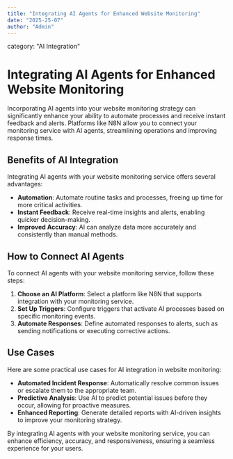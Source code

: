 ```yaml
---
title: "Integrating AI Agents for Enhanced Website Monitoring"
date: "2025-25-07"
author: "Admin"
---
```


category: "AI Integration"

# Integrating AI Agents for Enhanced Website Monitoring

Incorporating AI agents into your website monitoring strategy can significantly enhance your ability to automate processes and receive instant feedback and alerts. Platforms like N8N allow you to connect your monitoring service with AI agents, streamlining operations and improving response times.

## Benefits of AI Integration

Integrating AI agents with your website monitoring service offers several advantages:
- **Automation**: Automate routine tasks and processes, freeing up time for more critical activities.
- **Instant Feedback**: Receive real-time insights and alerts, enabling quicker decision-making.
- **Improved Accuracy**: AI can analyze data more accurately and consistently than manual methods.

## How to Connect AI Agents

To connect AI agents with your website monitoring service, follow these steps:
1. **Choose an AI Platform**: Select a platform like N8N that supports integration with your monitoring service.
2. **Set Up Triggers**: Configure triggers that activate AI processes based on specific monitoring events.
3. **Automate Responses**: Define automated responses to alerts, such as sending notifications or executing corrective actions.

## Use Cases

Here are some practical use cases for AI integration in website monitoring:
- **Automated Incident Response**: Automatically resolve common issues or escalate them to the appropriate team.
- **Predictive Analysis**: Use AI to predict potential issues before they occur, allowing for proactive measures.
- **Enhanced Reporting**: Generate detailed reports with AI-driven insights to improve your monitoring strategy.

By integrating AI agents with your website monitoring service, you can enhance efficiency, accuracy, and responsiveness, ensuring a seamless experience for your users. 